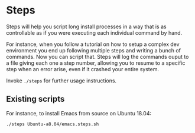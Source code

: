 
# Steps

Steps will help you script long install processes in a way that is as
controllable as if you were executing each individual command by hand.

For instance, when you follow a tutorial on how to setup a complex dev
environment you end up following multiple steps and writing a bunch of commands.
Now you can script that. Steps will log the commands ouput to a file giving each
one a step number, allowing you to resume to a specific step when an error
arise, even if it crashed your entire system.

Invoke `./steps` for further usage instructions.

## Existing scripts

For instance, to install Emacs from source on Ubuntu 18.04:

`./steps Ubuntu-a8.04/emacs.steps.sh`
